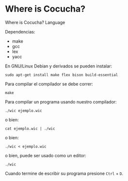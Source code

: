 Where is Cocucha?
=================

Where is Cocucha? Language

Dependencias:

* make
* gcc
* lex
* yacc

En GNU/Linux Debian y derivados se pueden instalar:

```shell
sudo apt-get install make flex bison build-essential
```

Para compilar el compilador se debe correr:

```shell
make
```

Para compilar un programa usando nuestro compilador:

```shell
./wic ejemplo.wic
```

o bien:

```shell
cat ejemplo.wic | ./wic
```

o bien:

```shell
./wic < ejemplo.wic
```

o bien, puede ser usado como un editor:

```shell
./wic
```

Cuando termine de escribir su programa presione `Ctrl` + `D`.
